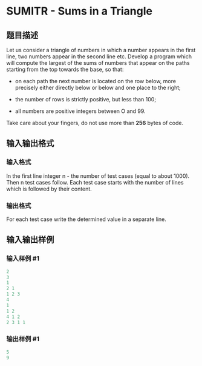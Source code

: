 # SUMITR - Sums in a Triangle

## 题目描述

 Let us consider a triangle of numbers in which a number appears in the first line, two numbers appear in the second line etc. Develop a program which will compute the largest of the sums of numbers that appear on the paths starting from the top towards the base, so that:

- on each path the next number is located on the row below, more precisely either directly below or below and one place to the right;

- the number of rows is strictly positive, but less than 100;

- all numbers are positive integers between O and 99.

Take care about your fingers, do not use more than **256** bytes of code.

## 输入输出格式

### 输入格式

 In the first line integer n - the number of test cases (equal to about 1000). Then n test cases follow. Each test case starts with the number of lines which is followed by their content.

### 输出格式

 For each test case write the determined value in a separate line.

## 输入输出样例

### 输入样例 #1

```cpp
2
3
1
2 1
1 2 3
4 
1 
1 2 
4 1 2
2 3 1 1
```


### 输出样例 #1

```cpp
5
9
```


